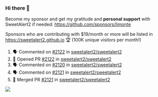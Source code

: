### Hi there 👋

Become my sponsor and get my gratitude and **personal support** with SweetAlert2 if needed: https://github.com/sponsors/limonte

Sponsors who are contributing with $19/month or more will be listed in https://sweetalert2.github.io 🏆 (100K unique visitors per month!)

<!--START_SECTION:activity-->
1. 🗣 Commented on [#2122](https://github.com/sweetalert2/sweetalert2/issues/2122) in [sweetalert2/sweetalert2](https://github.com/sweetalert2/sweetalert2)
2. 💪 Opened PR [#2122](https://github.com/sweetalert2/sweetalert2/pull/2122) in [sweetalert2/sweetalert2](https://github.com/sweetalert2/sweetalert2)
3. 🗣 Commented on [#2120](https://github.com/sweetalert2/sweetalert2/issues/2120) in [sweetalert2/sweetalert2](https://github.com/sweetalert2/sweetalert2)
4. 🗣 Commented on [#2121](https://github.com/sweetalert2/sweetalert2/issues/2121) in [sweetalert2/sweetalert2](https://github.com/sweetalert2/sweetalert2)
5. 🎉 Merged PR [#2121](https://github.com/sweetalert2/sweetalert2/pull/2121) in [sweetalert2/sweetalert2](https://github.com/sweetalert2/sweetalert2)
<!--END_SECTION:activity-->

![](https://github-readme-stats.vercel.app/api?username=limonte&theme=vue&show_icons=true)
